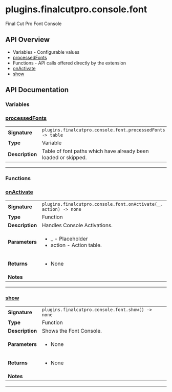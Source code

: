 # plugins.finalcutpro.console.font

Final Cut Pro Font Console

## API Overview
* Variables - Configurable values
 * [processedFonts](#processedFonts)
* Functions - API calls offered directly by the extension
 * [onActivate](#onActivate)
 * [show](#show)

## API Documentation

### Variables


### [processedFonts](#processedFonts)

|                                             |                                                                                     |
| --------------------------------------------|-------------------------------------------------------------------------------------|
| **Signature**                               | `plugins.finalcutpro.console.font.processedFonts -> table`                                                                    |
| **Type**                                    | Variable                                                                     |
| **Description**                             | Table of font paths which have already been loaded or skipped.                                                                     |

---
### Functions


### [onActivate](#onActivate)

|                                             |                                                                                     |
| --------------------------------------------|-------------------------------------------------------------------------------------|
| **Signature**                               | `plugins.finalcutpro.console.font.onActivate(_, action) -> none`                                                                    |
| **Type**                                    | Function                                                                     |
| **Description**                             | Handles Console Activations.                                                                     |
| **Parameters**                              | <ul><li>_ - Placeholder</li><li>action - Action table.</li></ul> |
| **Returns**                                 | <ul><li>None</li></ul>          |
| **Notes**                                   | <ul></ul>                |

---

### [show](#show)

|                                             |                                                                                     |
| --------------------------------------------|-------------------------------------------------------------------------------------|
| **Signature**                               | `plugins.finalcutpro.console.font.show() -> none`                                                                    |
| **Type**                                    | Function                                                                     |
| **Description**                             | Shows the Font Console.                                                                     |
| **Parameters**                              | <ul><li>None</li></ul> |
| **Returns**                                 | <ul><li>None</li></ul>          |
| **Notes**                                   | <ul></ul>                |

---
